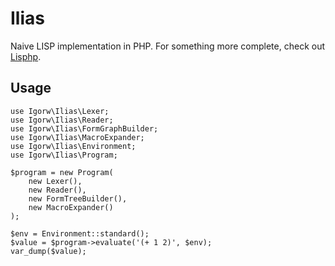 # Ilias

Naive LISP implementation in PHP. For something more complete, check out
[Lisphp](https://github.com/lisphp/lisphp).

## Usage

    use Igorw\Ilias\Lexer;
    use Igorw\Ilias\Reader;
    use Igorw\Ilias\FormGraphBuilder;
    use Igorw\Ilias\MacroExpander;
    use Igorw\Ilias\Environment;
    use Igorw\Ilias\Program;

    $program = new Program(
        new Lexer(),
        new Reader(),
        new FormTreeBuilder(),
        new MacroExpander()
    );

    $env = Environment::standard();
    $value = $program->evaluate('(+ 1 2)', $env);
    var_dump($value);
